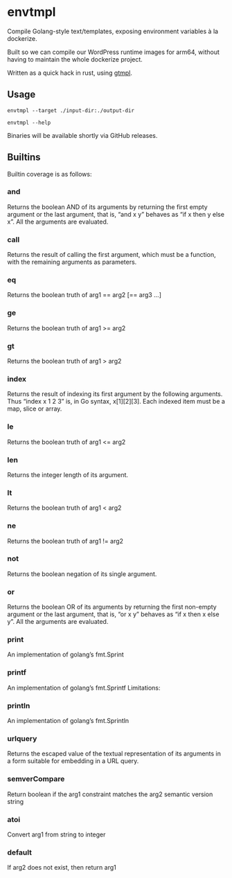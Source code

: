 # envtmpl

Compile Golang-style text/templates, exposing environment variables à la dockerize.

Built so we can compile our WordPress runtime images for arm64, without having to maintain the whole dockerize project.

Written as a quick hack in rust, using [gtmpl](https://docs.rs/gtmpl/latest/gtmpl/).

## Usage

```
envtmpl --target ./input-dir:./output-dir

envtmpl --help
```

Binaries will be available shortly via GitHub releases.

## Builtins

Builtin coverage is as follows:

### and
Returns the boolean AND of its arguments by returning the first empty argument or the last argument, that is, “and x y” behaves as “if x then y else x”. All the arguments are evaluated.

### call
Returns the result of calling the first argument, which must be a function, with the remaining arguments as parameters.

### eq
Returns the boolean truth of arg1 == arg2 [== arg3 …]

### ge
Returns the boolean truth of arg1 >= arg2

### gt
Returns the boolean truth of arg1 > arg2

### index
Returns the result of indexing its first argument by the following arguments. Thus “index x 1 2 3” is, in Go syntax, x[1][2][3]. Each indexed item must be a map, slice or array.

### le
Returns the boolean truth of arg1 <= arg2

### len
Returns the integer length of its argument.

### lt
Returns the boolean truth of arg1 < arg2

### ne
Returns the boolean truth of arg1 != arg2

### not
Returns the boolean negation of its single argument.

### or
Returns the boolean OR of its arguments by returning the first non-empty argument or the last argument, that is, “or x y” behaves as “if x then x else y”. All the arguments are evaluated.

### print
An implementation of golang’s fmt.Sprint

### printf
An implementation of golang’s fmt.Sprintf Limitations:

### println
An implementation of golang’s fmt.Sprintln

### urlquery
Returns the escaped value of the textual representation of its arguments in a form suitable for embedding in a URL query.

### semverCompare
Return boolean if the arg1 constraint matches the arg2 semantic version string

### atoi
Convert arg1 from string to integer

### default
If arg2 does not exist, then return arg1
